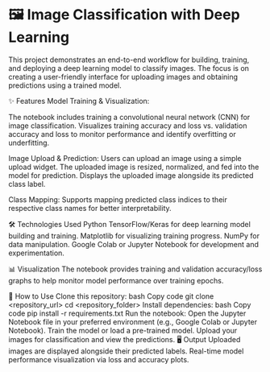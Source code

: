 # 🖼️ Image Classification with Deep Learning


This project demonstrates an end-to-end workflow for building, training, and deploying a deep learning model to classify images. The focus is on creating a user-friendly interface for uploading images and obtaining predictions using a trained model.

✨ Features
Model Training & Visualization:

The notebook includes training a convolutional neural network (CNN) for image classification.
Visualizes training accuracy and loss vs. validation accuracy and loss to monitor performance and identify overfitting or underfitting.

Image Upload & Prediction:
Users can upload an image using a simple upload widget.
The uploaded image is resized, normalized, and fed into the model for prediction.
Displays the uploaded image alongside its predicted class label.

Class Mapping:
Supports mapping predicted class indices to their respective class names for better interpretability.

🛠️ Technologies Used
Python
TensorFlow/Keras for deep learning model building and training.
Matplotlib for visualizing training progress.
NumPy for data manipulation.
Google Colab or Jupyter Notebook for development and experimentation.

📊 Visualization
The notebook provides training and validation accuracy/loss graphs to help monitor model performance over training epochs.

🚀 How to Use
Clone this repository:
bash
Copy code
git clone <repository_url>
cd <repository_folder>
Install dependencies:
bash
Copy code
pip install -r requirements.txt
Run the notebook:
Open the Jupyter Notebook file in your preferred environment (e.g., Google Colab or Jupyter Notebook).
Train the model or load a pre-trained model.
Upload your images for classification and view the predictions.
🖥️ Output
Uploaded images are displayed alongside their predicted labels.
Real-time model performance visualization via loss and accuracy plots.

